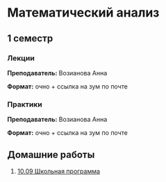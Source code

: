 # Математический анализ

## 1 семестр

### Лекции

**Преподаватель:** Возианова Анна

**Формат:** очно + ссылка на зум по почте


### Практики 

**Преподаватель:** Возианова Анна

**Формат:** очно + ссылка на зум по почте

## Домашние работы

1. [10.09 Школьная программа](matan_files/homework%2010.09.pdf)